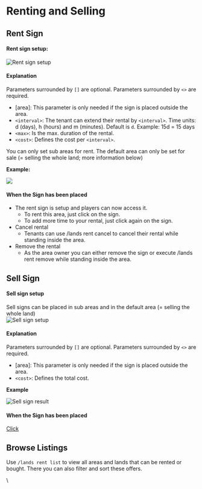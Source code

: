 # Renting and Selling







## Rent Sign

#### Rent sign setup:

![Rent sign setup](https://camo.githubusercontent.com/0d36d4793bb0badecbcdfec06f80dde481c9d1d951650c153189ae6162f340dd/68747470733a2f2f696d6775722e636f6d2f616d35553753702e6a7067)

#### Explanation

Parameters surrounded by `[]` are optional. Parameters surrounded by `<>` are required.

* \[area]: This parameter is only needed if the sign is placed outside the area.
* `<interval>`: The tenant can extend their rental by `<interval>`. Time units: d (days), h (hours) and m (minutes). Default is `d`. Example: 15d = 15 days
* `<max>`: Is the max. duration of the rental.
* `<cost>`: Defines the cost per `<interval>`.

You can only set sub areas for rent. The default area can only be set for sale (= selling the whole land; more information below)

**Example:**

![](https://camo.githubusercontent.com/c10c1baa1f1dd2291111d04d1948f7aab739bb4ab42f0155715c9e7ed8a15ee3/68747470733a2f2f696d6775722e636f6d2f49583358776c4a2e6a7067)

#### When the Sign has been placed

* The rent sign is setup and players can now access it.
  * To rent this area, just click on the sign.
  * To add more time to your rental, just click again on the sign.
* Cancel rental
  * Tenants can use /lands rent cancel to cancel their rental while standing inside the area.
* Remove the rental
  * As the area owner you can either remove the sign or execute /lands rent remove while standing inside the area.

## Sell Sign

#### Sell sign setup

Sell signs can be placed in sub areas and in the default area (= selling the whole land)\
![Sell sign setup](https://camo.githubusercontent.com/11864a6ea4440b6f865f88f75178937db7b3cb053917891e4cf2a33daa753549/68747470733a2f2f696d6775722e636f6d2f517936387a4e682e6a7067)

#### Explanation

Parameters surrounded by `[]` are optional. Parameters surrounded by `<>` are required.

* \[area]: This parameter is only needed if the sign is placed outside the area.
* `<cost>`: Defines the total cost.

**Example**

![Sell sign result](https://camo.githubusercontent.com/a931aa6ff7f10862935584ece921e61b9dba16980d74daf66ac0ab52d2b02fa3/68747470733a2f2f696d6775722e636f6d2f3975527961794e2e6a7067)

#### When the Sign has been placed

[Click](https://github.com/Angeschossen/Lands/wiki/Rent-System/\_edit#when-the-sign-has-been-placed)

## Browse Listings

Use `/lands rent list` to view all areas and lands that can be rented or bought. There you can also filter and sort these offers.

\
